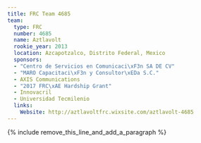 ```yaml
---
title: FRC Team 4685
team:
  type: FRC
  number: 4685
  name: Aztlavolt
  rookie_year: 2013
  location: Azcapotzalco, Distrito Federal, Mexico
  sponsors:
  - "Centro de Servicios en Comunicaci\xF3n SA DE CV"
  - "MARO Capacitaci\xF3n y Consultor\xEDa S.C."
  - AXIS Communications
  - "2017 FRC\xAE Hardship Grant"
  - Innovacril
  - Universidad Tecmilenio
  links:
    Website: http://aztlavoltfrc.wixsite.com/aztlavolt-4685
---
```


{% include remove_this_line_and_add_a_paragraph %}